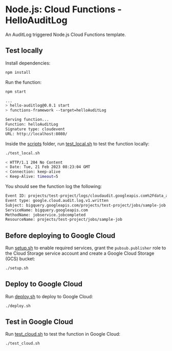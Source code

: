# Node.js: Cloud Functions - HelloAuditLog

An AuditLog triggered Node.js Cloud Functions template.

## Test locally

Install dependencies:

```sh
npm install
```

Run the function:

```sh
npm start

...
> hello-auditlog@0.0.1 start
> functions-framework --target=helloAuditLog

Serving function...
Function: helloAuditLog
Signature type: cloudevent
URL: http://localhost:8080/
```

Inside the [scripts](scripts) folder, run [test_local.sh](scripts/test.sh) to
test the function locally:

```sh
./test_local.sh

< HTTP/1.1 204 No Content
< Date: Tue, 21 Feb 2023 08:23:04 GMT
< Connection: keep-alive
< Keep-Alive: timeout=5
```

You should see the function log the following:

```sh
Event ID: projects/test-project/logs/cloudaudit.googleapis.com%2Fdata_access1234567123456789
Event type: google.cloud.audit.log.v1.written
Subject: bigquery.googleapis.com/projects/test-project/jobs/sample-job
ServiceName: bigquery.googleapis.com
MethodName: jobservice.jobcompleted
ResourceName: projects/test-project/jobs/sample-job
```

## Before deploying to Google Cloud

Run [setup.sh](scripts/setup.sh) to enable required services, grant the
`pubsub.publisher` role to the Cloud Storage service account and create a Google
Cloud Storage (GCS) bucket:

```sh
./setup.sh
```

## Deploy to Google Cloud

Run [deploy.sh](scripts/deploy.sh) to deploy to Google Cloud:

```sh
./deploy.sh
```

## Test in Google Cloud

Run [test_cloud.sh](scripts/test_cloud.sh) to test the function in Google Cloud:

```sh
./test_cloud.sh
```
